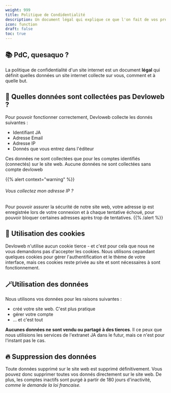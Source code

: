 ```yaml
---
weight: 999
title: Politique de Condidentialité
description: Un document légal qui explique ce que l'on fait de vos précieuuusee donées
icon: function
draft: false
toc: true
---
```

## 📚 PdC, quesaquo ? 
La politique de confidentialité d'un site internet est un document **légal** qui définit quelles données un site internet collecte sur vous, comment et à quelle but.

## 💾 Quelles données sont collectées pas Devloweb ?
Pour pouvoir fonctionner correctement, Devloweb collecte les donnés suivantes :

- Identifiant JA
- Adresse Email
- Adresse IP
- Donnés que vous entrez dans l'éditeur

Ces données ne sont collectées que pour les comptes identifiés (connectés) sur le site web. Aucune données ne sont collectées sans compte devloweb

{{% alert context="warning" %}}
###### Vous collectez mon adresse IP ?

Pour pouvoir assurer la sécurité de notre site web, votre adresse ip est enregistrée lors de votre connexion et à chaque tentative échoué, pour pouvoir bloquer certaines adresses après trop de tentatives.
{{% /alert %}}

## 🍪 Utilisation des cookies
Devloweb n'utilise aucun cookie tierce - et c'est pour cela que nous ne vous demandons pas d'accepter les cookies. Nous utilisons cepandant quelques cookies pour gérer l'authentification et le thème de votre interface, mais ces cookies reste privée au site et sont nécessaires à sont fonctionnement.

## 🪄Utilisation des données 
Nous utilisons vos données pour les raisons suivantes :

- créé votre site web. C'est plus pratique
- gérer votre compte
- ... et c'est tout

**Aucunes données ne sont vendu ou partagé à des tierces**. Il ce peux que nous utilisions les services de l'extranet JA dans le futur, mais ce n'est pour l'instant pas le cas.

## 🔥 Suppression des données
Toute données supprimé sur le site web est supprimé définitivement. Vous pouvez donc supprimer toutes vos donnés directement sur le site web. De plus, les comptes inactifs sont purgé à partir de 180 jours d'inactivité, *comme le demande la loi francaise.*
